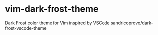 # vim-dark-frost-theme
Dark Frost color theme for Vim inspired by VSCode sandricoprovo/dark-frost-vscode-theme
